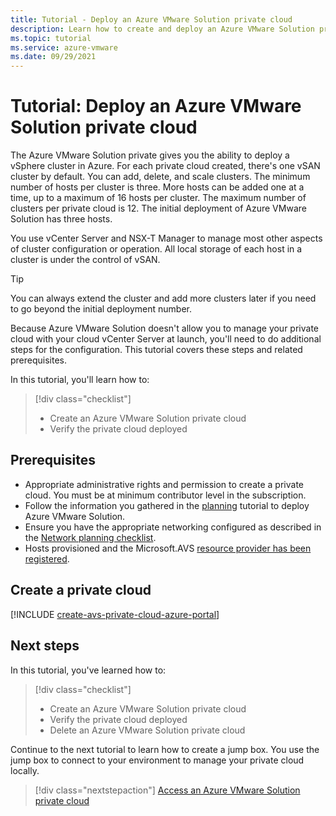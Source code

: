 ```yaml
---
title: Tutorial - Deploy an Azure VMware Solution private cloud
description: Learn how to create and deploy an Azure VMware Solution private cloud
ms.topic: tutorial
ms.service: azure-vmware
ms.date: 09/29/2021
---
```


# Tutorial: Deploy an Azure VMware Solution private cloud

The Azure VMware Solution private gives you the ability to deploy a vSphere cluster in Azure. For each private cloud created, there's one vSAN cluster by default. You can add, delete, and scale clusters.  The minimum number of hosts per cluster is three. More hosts can be added one at a time, up to a maximum of 16 hosts per cluster. The maximum number of clusters per private cloud is 12.  The initial deployment of Azure VMware Solution has three hosts.

You use vCenter Server and NSX-T Manager to manage most other aspects of cluster configuration or operation. All local storage of each host in a cluster is under the control of vSAN.

>[!TIP]
>You can always extend the cluster and add more clusters later if you need to go beyond the initial deployment number.

Because Azure VMware Solution doesn't allow you to manage your private cloud with your cloud vCenter Server at launch, you'll need to do additional steps for the configuration. This tutorial covers these steps and related prerequisites.

In this tutorial, you'll learn how to:

> [!div class="checklist"]
> * Create an Azure VMware Solution private cloud
> * Verify the private cloud deployed

## Prerequisites

- Appropriate administrative rights and permission to create a private cloud. You must be at minimum contributor level in the subscription.
- Follow the information you gathered in the [planning](plan-private-cloud-deployment.md) tutorial to deploy Azure VMware Solution.
- Ensure you have the appropriate networking configured as described in the [Network planning checklist](tutorial-network-checklist.md).
- Hosts provisioned and the Microsoft.AVS [resource provider has been registered](deploy-azure-vmware-solution.md#register-the-microsoftavs-resource-provider).

## Create a private cloud

[!INCLUDE [create-avs-private-cloud-azure-portal](includes/create-private-cloud-azure-portal-steps.md)]

## Next steps

In this tutorial, you've learned how to:

> [!div class="checklist"]
> * Create an Azure VMware Solution private cloud
> * Verify the private cloud deployed
> * Delete an Azure VMware Solution private cloud

Continue to the next tutorial to learn how to create a jump box. You use the jump box to connect to your environment to manage your private cloud locally.


> [!div class="nextstepaction"]
> [Access an Azure VMware Solution private cloud](tutorial-access-private-cloud.md)
